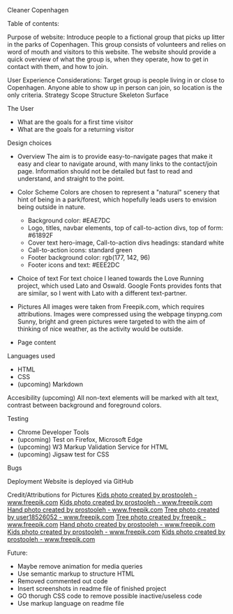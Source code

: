 Cleaner Copenhagen

Table of contents:

Purpose of website:
Introduce people to a fictional group that picks up litter in the parks of Copenhagen.
This group consists of volunteers and relies on word of mouth and visitors to this website.
The website should provide a quick overview of what the group is, when they operate, how to get in contact with them, and how to join.

User Experience Considerations:
Target group is people living in or close to Copenhagen. Anyone able to show up in person can join, so location is the only criteria.
Strategy
Scope
Structure
Skeleton
Surface

The User
- What are the goals for a first time visitor
- What are the goals for a returning visitor

Design choices
- Overview
    The aim is to provide easy-to-navigate pages that make it easy and clear to navigate around, with many links to the contact/join page.
    Information should not be detailed but fast to read and understand, and straight to the point.

- Color Scheme 
Colors are chosen to represent a "natural" scenery that hint of being in a park/forest, 
which hopefully leads users to envision being outside in nature.
    - Background color: #EAE7DC
    - Logo, titles, navbar elements, top of call-to-action divs, top of form: #61892F
    - Cover text hero-image, Call-to-action divs headings: standard white
    - Call-to-action icons: standard green
    - Footer background color: rgb(177, 142, 96)
    - Footer icons and text: #EEE2DC

- Choice of text
For text choice I leaned towards the Love Running project, which used Lato and Oswald. Google Fonts provides fonts that are similar,
so I went with Lato with a different text-partner.

- Pictures
    All images were taken from Freepik.com, which requires attributions.
    Images were compressed using the webpage tinypng.com
    Sunny, bright and green pictures were targeted to with the aim of thinking of nice weather, as the activity would be outside.
- Page content

Languages used
- HTML
- CSS
- (upcoming) Markdown

Accesibility (upcoming)
All non-text elements will be marked with alt text, contrast between background and foreground colors.

Testing
- Chrome Developer Tools
- (upcoming) Test on Firefox, Microsoft Edge
- (upcoming) W3 Markup Validation Service for HTML
- (upcoming) Jigsaw test for CSS

Bugs

Deployment
Website is deployed via GitHub

Credit/Attributions for Pictures
<a href='https://www.freepik.com/photos/kids'>Kids photo created by prostooleh - www.freepik.com</a>
<a href="https://www.freepik.com/photos/kids">Kids photo created by prostooleh - www.freepik.com</a>
<a href='https://www.freepik.com/photos/hand'>Hand photo created by prostooleh - www.freepik.com</a>
<a href='https://www.freepik.com/photos/tree'>Tree photo created by user18526052 - www.freepik.com</a>
<a href='https://www.freepik.com/photos/tree'>Tree photo created by freepik - www.freepik.com</a>
<a href='https://www.freepik.com/photos/hand'>Hand photo created by prostooleh - www.freepik.com</a>
<a href='https://www.freepik.com/photos/kids'>Kids photo created by prostooleh - www.freepik.com</a>
<a href='https://www.freepik.com/photos/kids'>Kids photo created by prostooleh - www.freepik.com</a>

Future:
- Maybe remove animation for media queries
- Use semantic markup to structure HTML
- Removed commented out code
- Insert screenshots in readme file of finished project
- GO thorugh CSS code to remove possible inactive/useless code
- Use markup language on readme file
